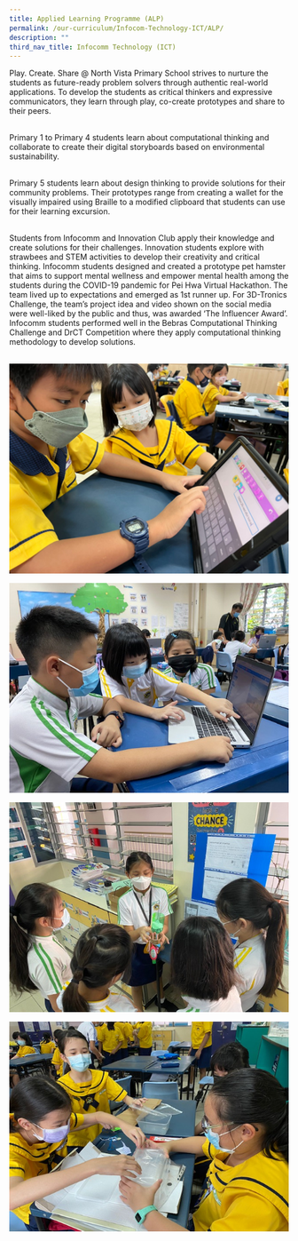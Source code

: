 ```yaml
---
title: Applied Learning Programme (ALP)
permalink: /our-curriculum/Infocom-Technology-ICT/ALP/
description: ""
third_nav_title: Infocomm Technology (ICT)
---
```

Play. Create. Share @ North Vista Primary School strives to nurture the students as future-ready problem solvers through authentic real-world applications. To develop the students as critical thinkers and expressive communicators, they learn through play, co-create prototypes and share to their peers. <br><br>

Primary 1 to Primary 4 students learn about computational thinking and collaborate to create their digital storyboards based on environmental sustainability. <br><br>

Primary 5 students learn about design thinking to provide solutions for their community problems. Their prototypes range from creating a wallet for the visually impaired using Braille to a modified clipboard that students can use for their learning excursion. <br><br>

Students from Infocomm and Innovation Club apply their knowledge and create solutions for their challenges. Innovation students explore with strawbees and STEM activities to develop their creativity and critical thinking. Infocomm students designed and created a prototype pet hamster that aims to support mental wellness and empower mental health among the students during the COVID-19 pandemic for Pei Hwa Virtual Hackathon. The team lived up to expectations and emerged as 1st runner up. For 3D-Tronics Challenge, the team’s project idea and video shown on the social media were well-liked by the public and thus, was awarded ‘The Influencer Award’. Infocomm students performed well in the Bebras Computational Thinking Challenge and DrCT Competition where they apply computational thinking methodology to develop solutions. <br><br>

![](/images/ICT/alp1.jpg)

![](/images/ICT/alp2.jpg)

![](/images/ICT/alp3.jpg)

![](/images/ICT/alp4.jpg)